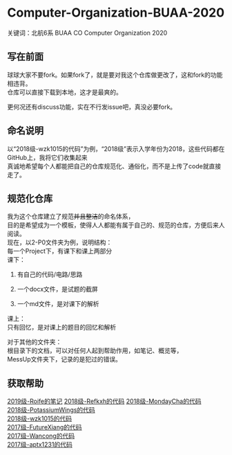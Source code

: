 # Computer-Organization-BUAA-2020

关键词：北航6系 BUAA CO Computer Organization 2020

## 写在前面

球球大家不要fork。如果fork了，就是要对我这个仓库做更改了，这和fork的功能相违背。  
仓库可以直接下载到本地，这才是最爽的。

更何况还有discuss功能，实在不行发issue吧，真没必要fork。

## 命名说明

以“2018级-wzk1015的代码”为例，“2018级”表示入学年份为2018，这些代码都在GitHub上，我将它们收集起来  
真诚地希望每个人都能把自己的仓库规范化、通俗化，而不是上传了code就直接走了。

## 规范化仓库

我为这个仓库建立了规范~~并且整洁~~的命名体系，  
目的是希望成为一个模板，使得人人都能有属于自己的、规范的仓库，方便后来人阅读。  
现在，以2-P0文件夹为例，说明结构：  
每一个Project下，有课下和课上两部分  
课下：

1. 有自己的代码/电路/思路

2. 一个docx文件，是试题的截屏

3. 一个md文件，是对课下的解析

课上：  
只有回忆，是对课上的题目的回忆和解析

对于其他的文件夹：  
根目录下的文档，可以对任何人起到帮助作用，如笔记、概览等，  
MessUp文件夹下，记录的是犯过的错误。

## 获取帮助

[2019级-Roife的笔记](https://roife.github.io/)
[2018级-Refkxh的代码](https://github.com/refkxh/BUAA_CO_2019Autumn)
[2018级-MondayCha的代码](https://github.com/MondayCha/BUAA-CO-2019)  
[2018级-PotassiumWings的代码](https://github.com/PotassiumWings/BUAA-CO-2019)  
[2018级-wzk1015的代码](https://github.com/wzk1015/Computer-Organization)  
[2017级-FutureXiang的代码](https://github.com/FutureXiang/ComputerOrganization-BUAA)  
[2017级-Wancong的代码](https://github.com/wancong3/BUAA_Computer_Organization)  
[2017级-aptx1231的代码](https://github.com/aptx1231/BUAA_CO)
